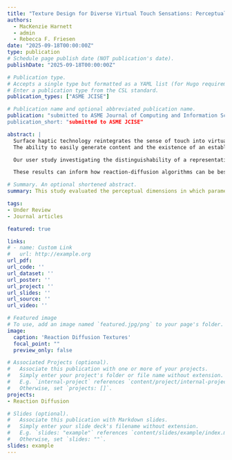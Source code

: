 ```yaml
---
title: "Texture Design for Diverse Virtual Touch Sensations: Perceptual Breadth of Parameter-Driven Turing Patterns"
authors:
  - MacKenzie Harnett
  - admin
  - Rebecca F. Friesen
date: "2025-09-18T00:00:00Z"
type: publication
# Schedule page publish date (NOT publication's date).
publishDate: "2025-09-18T00:00:00Z"

# Publication type.
# Accepts a single type but formatted as a YAML list (for Hugo requirements).
# Enter a publication type from the CSL standard.
publication_types: ["ASME JCISE"]

# Publication name and optional abbreviated publication name.
publication: "submitted to ASME Journal of Computing and Information Science in Engineering
publication_short: "submitted to ASME JCISE"

abstract: |
  Surface haptic technology reintegrates the sense of touch into virtual interactions on touchscreen devices, enhancing social interactions, educational tools, and daily screen tasks. Despite its clear benefits, this technology remains niche, and guidelines for designing diverse and compelling touch sensations are lacking.
  The ability to easily generate content and the existence of an established library of unique sensations and interactions may make the adoption of this technology more appealing to the average touchscreen user and for a broader range of mainstream applications. This study looks at the potential for parameter-driven reaction-diffusion algorithms to generate distinct, user-adjustable, and responsive texture stimuli. 

  Our user study investigating the distinguishability of a representative set of reaction-diffusion textures found potential for these textures in virtual texture spaces when using a friction-modulating display as the delivery platform, as perceived dissimilarity when using virtual tactile feedback has a strong association with the Feed Rate control parameter. This parameter strongly affected perception of dissimilarity for real 3-D printed textures \textit{and} virtual textures, suggesting that Turing patterns are suitable for diverse and intentional texture generation for other haptic surface display types (e.g. shape displays). 

  These results can inform how reaction-diffusion algorithms can be best leveraged to contribute to visual or tactile texture generation pipelines and spaces. 

# Summary. An optional shortened abstract.
summary: This study evaluated the perceptual dimensions in which parameter-controlled reaction-diffusion textures span three sensory feedback modes. 

tags:
- Under Review
- Journal articles

featured: true

links:
# - name: Custom Link
#   url: http://example.org
url_pdf: 
url_code: ''
url_dataset: ''
url_poster: ''
url_project: ''
url_slides: ''
url_source: ''
url_video: ''

# Featured image
# To use, add an image named `featured.jpg/png` to your page's folder. 
image:
  caption: 'Reaction Diffusion Textures'
  focal_point: ""
  preview_only: false

# Associated Projects (optional).
#   Associate this publication with one or more of your projects.
#   Simply enter your project's folder or file name without extension.
#   E.g. `internal-project` references `content/project/internal-project/index.md`.
#   Otherwise, set `projects: []`.
projects:
- Reaction Diffusion

# Slides (optional).
#   Associate this publication with Markdown slides.
#   Simply enter your slide deck's filename without extension.
#   E.g. `slides: "example"` references `content/slides/example/index.md`.
#   Otherwise, set `slides: ""`.
slides: example
---
```


<!-- This work is driven by the results in my [previous paper](/publication/conference-paper/) on LLMs.

{{% callout note %}}
Create your slides in Markdown - click the *Slides* button to check out the example.
{{% /callout %}}

Add the publication's **full text** or **supplementary notes** here. You can use rich formatting such as including [code, math, and images](https://docs.hugoblox.com/content/writing-markdown-latex/). -->
